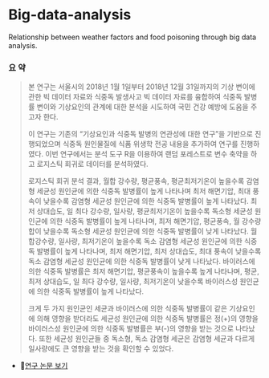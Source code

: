 # Big-data-analysis
Relationship between weather factors and food poisoning through big data analysis.


### 요 약

> 본 연구는 서울시의 2018년 1월 1일부터 2018년 12월 31일까지의 기상 변이에 관한 빅 데이터 자료와 식중독 발생사고 빅 데이터 자료를 융합하여 식중독 발병률 변이와 기상요인의 관계에 대한 분석을 시도하여 국민 건강 예방에 도움을 주고자 한다. 
>
>이 연구는 기존의 “기상요인과 식중독 발병의 연관성에 대한 연구”을 기반으로 진행되었으며 식중독 원인물질에 식품 위생학 전공 내용을 추가하여 연구를 진행하였다. 이번 연구에서는 분석 도구 R을 이용하여 랜덤 포레스트로 변수 축약을 하고 로지스틱 회귀로 데이터를 분석하였다. 
>
>로지스틱 회귀 분석 결과, 월합 강수량, 평균풍속, 평균최저기온이 높을수록 감염형 세균성 원인균에 의한 식중독 발병률이 높게 나타나며 최저 해면기압, 최대 풍속이 낮을수록 감염형 세균성 원인균에 의한 식중독 발병률이 높게 나타났다. 최저 상대습도, 일 최다 강수량, 일사량, 평균최저기온이 높을수록 독소형 세균성 원인균에 의한 식중독 발병률이 높게 나타나며, 최저 해면기압, 평균풍속, 월 강수량 합이 낮을수록 독소형 세균성 원인균에 의한 식중독 발병률이 낮게 나타났다. 월합강수량, 일사량, 최저기온이 높을수록 독소 감염형 세균성 원인균에 의한 식중독 발병률이 높게 나타나며, 최저 해면기압, 최저 상대습도, 최대 풍속이 낮을수록 독소 감염형 세균성 원인균에 의한 식중독 발병률이 낮게 나타났다. 바이러스에 의한 식중독 발병률은 최저 해면기압, 평균풍속이 높을수록 높게 나타나며, 평균, 최저 상대습도, 일 최다 강수량, 일사량, 최저기온이 낮을수록 바이러스성 원인균에 의한 식중독 발병률이 높게 나타났다. 
>
>크게 두 가지 원인균인 세균과 바이러스에 의한 식중독 발병률이 같은 기상요인에 의해 영향을 받더라도 세균성 원인균에 의한 식중독 발병률은 정(+)의 영향을 바이러스성 원인균에 의한 식중독 발병률은 부(-)의 영향을 받는 것으로 나타났다. 또한 세균성 원인균들 중 독소형, 독소 감염형 세균은 감염형 세균과 다르게 일사량에도 큰 영향을 받는 것을 확인할 수 있었다. 

* 📃[연구 논문 보기][go to link]

[go to link]: https://github.com/Minseo-Jo/Big-data-analysis/blob/a28a95bf82f52ecfb6220a3cc13703eaab2bc96f/%EB%B9%85%20%EB%8D%B0%EC%9D%B4%ED%84%B0%20%EB%B6%84%EC%84%9D%EC%9D%84%20%ED%86%B5%ED%95%9C%20%EA%B8%B0%EC%83%81%20%EC%9A%94%EC%9D%B8%EA%B3%BC%20%EC%8B%9D%EC%A4%91%EB%8F%85%EA%B3%BC%EC%9D%98%20%EC%97%B0%EA%B4%80%EC%84%B1.pdf
